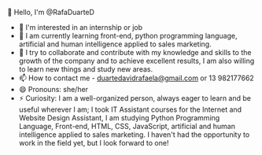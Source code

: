 👋 Hello, I'm @RafaDuarteD
- 👀 I'm interested in an internship or job
- 🌱 I am currently learning front-end, python programming language, artificial and human intelligence applied to sales marketing.
- 💞️ I try to collaborate and contribute with my knowledge and skills to the growth of the company and to achieve excellent results, I am also willing to learn new things and study new areas.
- 📫 How to contact me - duartedavidrafaela@gmail.com or 13 982177662
- 😄 Pronouns: she/her
- ⚡ Curiosity: I am a well-organized person, always eager to learn and be useful wherever I am; I took IT Assistant courses for the Internet and Website Design Assistant, I am studying Python Programming Language, Front-end, HTML, CSS, JavaScript, artificial and human intelligence applied to sales marketing. I haven't had the opportunity to work in the field yet, but I look forward to one!

<!---
RafaDuarteD/RafaDuarteD is a ✨ special ✨ repository because its `README.md` (this file) appears on your GitHub profile.
You can click the Preview link to take a look at your changes.
--->
